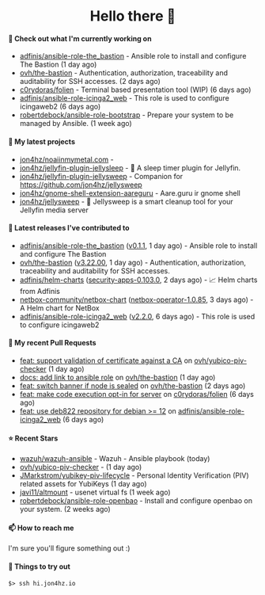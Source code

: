 <h1 align=center>Hello there 👋</h1>

#### 👷 Check out what I'm currently working on

- [adfinis/ansible-role-the_bastion](https://github.com/adfinis/ansible-role-the_bastion) - Ansible role to install and configure The Bastion (1 day ago)
- [ovh/the-bastion](https://github.com/ovh/the-bastion) - Authentication, authorization, traceability and auditability for SSH accesses. (2 days ago)
- [c0rydoras/folien](https://github.com/c0rydoras/folien) - Terminal based presentation tool (WIP) (6 days ago)
- [adfinis/ansible-role-icinga2_web](https://github.com/adfinis/ansible-role-icinga2_web) - This role is used to configure icingaweb2 (6 days ago)
- [robertdebock/ansible-role-bootstrap](https://github.com/robertdebock/ansible-role-bootstrap) - Prepare your system to be managed by Ansible. (1 week ago)

#### 🌱 My latest projects

- [jon4hz/noaiinmymetal.com](https://github.com/jon4hz/noaiinmymetal.com) - 
- [jon4hz/jellyfin-plugin-jellysleep](https://github.com/jon4hz/jellyfin-plugin-jellysleep) - 🌙 A sleep timer plugin for Jellyfin.
- [jon4hz/jellyfin-plugin-jellysweep](https://github.com/jon4hz/jellyfin-plugin-jellysweep) - Companion for https://github.com/jon4hz/jellysweep
- [jon4hz/gnome-shell-extension-aareguru](https://github.com/jon4hz/gnome-shell-extension-aareguru) - Aare.guru ir gnome shell
- [jon4hz/jellysweep](https://github.com/jon4hz/jellysweep) - 🧹 Jellysweep is a smart cleanup tool for your Jellyfin media server

#### 🔭 Latest releases I've contributed to

- [adfinis/ansible-role-the_bastion](https://github.com/adfinis/ansible-role-the_bastion) ([v0.1.1](https://github.com/adfinis/ansible-role-the_bastion/releases/tag/v0.1.1), 1 day ago) - Ansible role to install and configure The Bastion
- [ovh/the-bastion](https://github.com/ovh/the-bastion) ([v3.22.00](https://github.com/ovh/the-bastion/releases/tag/v3.22.00), 1 day ago) - Authentication, authorization, traceability and auditability for SSH accesses.
- [adfinis/helm-charts](https://github.com/adfinis/helm-charts) ([security-apps-0.103.0](https://github.com/adfinis/helm-charts/releases/tag/security-apps-0.103.0), 2 days ago) - 📈 Helm charts from Adfinis
- [netbox-community/netbox-chart](https://github.com/netbox-community/netbox-chart) ([netbox-operator-1.0.85](https://github.com/netbox-community/netbox-chart/releases/tag/netbox-operator-1.0.85), 3 days ago) - A Helm chart for NetBox
- [adfinis/ansible-role-icinga2_web](https://github.com/adfinis/ansible-role-icinga2_web) ([v2.2.0](https://github.com/adfinis/ansible-role-icinga2_web/releases/tag/v2.2.0), 6 days ago) - This role is used to configure icingaweb2

#### 🔨 My recent Pull Requests

- [feat: support validation of certificate against a CA](https://github.com/ovh/yubico-piv-checker/pull/9) on [ovh/yubico-piv-checker](https://github.com/ovh/yubico-piv-checker) (1 day ago)
- [docs: add link to ansible role](https://github.com/ovh/the-bastion/pull/588) on [ovh/the-bastion](https://github.com/ovh/the-bastion) (1 day ago)
- [feat: switch banner if node is sealed](https://github.com/ovh/the-bastion/pull/586) on [ovh/the-bastion](https://github.com/ovh/the-bastion) (2 days ago)
- [feat: make code execution opt-in for server](https://github.com/c0rydoras/folien/pull/19) on [c0rydoras/folien](https://github.com/c0rydoras/folien) (6 days ago)
- [feat: use deb822 repository for debian &gt;= 12](https://github.com/adfinis/ansible-role-icinga2_web/pull/40) on [adfinis/ansible-role-icinga2_web](https://github.com/adfinis/ansible-role-icinga2_web) (6 days ago)

#### ⭐ Recent Stars

- [wazuh/wazuh-ansible](https://github.com/wazuh/wazuh-ansible) - Wazuh - Ansible playbook (today)
- [ovh/yubico-piv-checker](https://github.com/ovh/yubico-piv-checker) -  (1 day ago)
- [JMarkstrom/yubikey-piv-lifecycle](https://github.com/JMarkstrom/yubikey-piv-lifecycle) - Personal Identity Verification (PIV) related assets for YubiKeys (1 day ago)
- [javi11/altmount](https://github.com/javi11/altmount) - usenet virtual fs (1 week ago)
- [robertdebock/ansible-role-openbao](https://github.com/robertdebock/ansible-role-openbao) - Install and configure openbao on your system. (2 weeks ago)

#### 📫 How to reach me
I'm sure you'll figure something out :)

#### 👀 Things to try out
```
$> ssh hi.jon4hz.io
```
